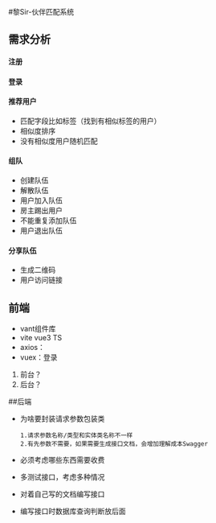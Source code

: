 #黎Sir-伙伴匹配系统

## 需求分析

#### 注册

#### 登录

#### 推荐用户

- 匹配字段比如标签（找到有相似标签的用户）
- 相似度排序
- 没有相似度用户随机匹配

#### 组队

- 创建队伍
- 解散队伍
- 用户加入队伍
- 房主踢出用户
- 不能重复添加队伍
- 用户退出队伍

#### 分享队伍

- 生成二维码
- 用户访问链接

## 前端

- vant组件库
- vite vue3 TS 
- axios：
- vuex：登录







1. 前台？
2. 后台？



##后端

- 为啥要封装请求参数包装类

  ```
  1.请求参数名称/类型和实体类名称不一样
  2.有先参数不需要，如果需要生成接口文档，会增加理解成本Swagger
  ```

- 必须考虑哪些东西需要收费

- 多测试接口，考虑多种情况

- 对着自己写的文档编写接口

- 编写接口时数据库查询判断放后面